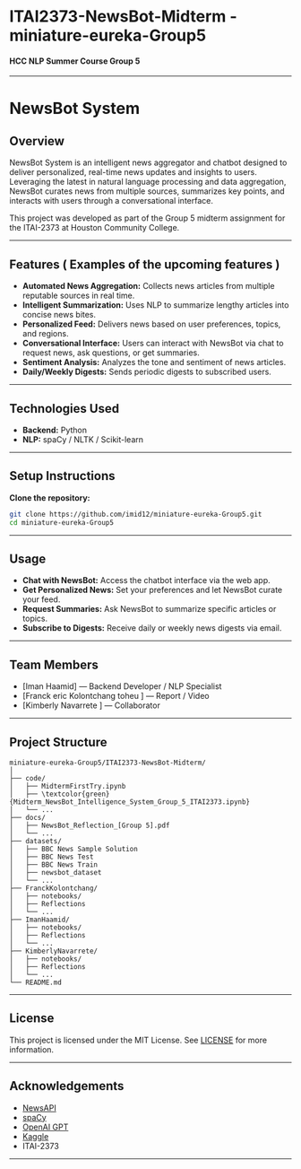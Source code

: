 # ITAI2373-NewsBot-Midterm - miniature-eureka-Group5
#### HCC NLP Summer Course Group 5
---

# NewsBot System

## Overview

NewsBot System is an intelligent news aggregator and chatbot designed to deliver personalized, real-time news updates and insights to users. Leveraging the latest in natural language processing and data aggregation, NewsBot curates news from multiple sources, summarizes key points, and interacts with users through a conversational interface.

This project was developed as part of the Group 5 midterm assignment for the ITAI-2373 at Houston Community College.

---

## Features ( Examples of the upcoming features )

- **Automated News Aggregation:** Collects news articles from multiple reputable sources in real time.
- **Intelligent Summarization:** Uses NLP to summarize lengthy articles into concise news bites.
- **Personalized Feed:** Delivers news based on user preferences, topics, and regions.
- **Conversational Interface:** Users can interact with NewsBot via chat to request news, ask questions, or get summaries.
- **Sentiment Analysis:** Analyzes the tone and sentiment of news articles.
- **Daily/Weekly Digests:** Sends periodic digests to subscribed users.

---

## Technologies Used

- **Backend:** Python
- **NLP:** spaCy / NLTK / Scikit-learn

---

## Setup Instructions

**Clone the repository:**
   ```bash
   git clone https://github.com/imid12/miniature-eureka-Group5.git
   cd miniature-eureka-Group5
   ```
---

## Usage

- **Chat with NewsBot:** Access the chatbot interface via the web app.
- **Get Personalized News:** Set your preferences and let NewsBot curate your feed.
- **Request Summaries:** Ask NewsBot to summarize specific articles or topics.
- **Subscribe to Digests:** Receive daily or weekly news digests via email.

---

## Team Members

- [Iman Haamid] — Backend Developer / NLP Specialist
- [Franck eric Kolontchang toheu ] — Report / Video 
- [Kimberly Navarrete ] — Collaborator


---

## Project Structure

```
miniature-eureka-Group5/ITAI2373-NewsBot-Midterm/
│
├── code/
│   ├── MidtermFirstTry.ipynb
│   ├── \textcolor{green}{Midterm_NewsBot_Intelligence_System_Group_5_ITAI2373.ipynb}
│   └── ...
├── docs/
│   ├── NewsBot_Reflection_[Group 5].pdf
│   └── ...
├── datasets/
│   ├── BBC News Sample Solution
│   ├── BBC News Test
│   ├── BBC News Train
│   ├── newsbot_dataset
│   └── ...
├── FranckKolontchang/
│   ├── notebooks/
│   ├── Reflections
│   └── ...
├── ImanHaamid/
│   ├── notebooks/
│   ├── Reflections
│   └── ...
├── KimberlyNavarrete/
│   ├── notebooks/
│   ├── Reflections
│   └── ...
└── README.md
```

---

## License

This project is licensed under the MIT License. See [LICENSE](LICENSE) for more information.

---

## Acknowledgements

- [NewsAPI](https://newsapi.org/)
- [spaCy](https://spacy.io/)
- [OpenAI GPT](https://openai.com/)
- [Kaggle](https://kaggle.com/)
- ITAI-2373

---

